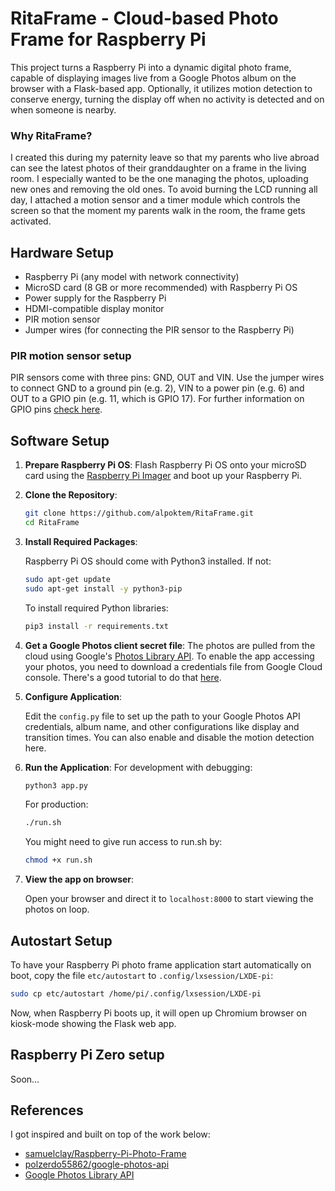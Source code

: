 
# RitaFrame - Cloud-based Photo Frame for Raspberry Pi

This project turns a Raspberry Pi into a dynamic digital photo frame, capable of displaying images live from a Google Photos album on the browser with a Flask-based app. Optionally, it utilizes motion detection to conserve energy, turning the display off when no activity is detected and on when someone is nearby. 

### Why RitaFrame?

I created this during my paternity leave so that my parents who live abroad can see the latest photos of their granddaughter on a frame in the living room. I especially wanted to be the one managing the photos, uploading new ones and removing the old ones. To avoid burning the LCD running all day, I attached a motion sensor and a timer module which controls the screen so that the moment my parents walk in the room, the frame gets activated. 

## Hardware Setup

- Raspberry Pi (any model with network connectivity)
- MicroSD card (8 GB or more recommended) with Raspberry Pi OS
- Power supply for the Raspberry Pi
- HDMI-compatible display monitor
- PIR motion sensor
- Jumper wires (for connecting the PIR sensor to the Raspberry Pi)

### PIR motion sensor setup

PIR sensors come with three pins: GND, OUT and VIN. Use the jumper wires to connect GND to a ground pin (e.g. 2), VIN to a power pin (e.g. 6) and OUT to a GPIO pin (e.g. 11, which is GPIO 17). For further information on GPIO pins [check here](https://randomnerdtutorials.com/raspberry-pi-pinout-gpios/).

## Software Setup

1. **Prepare Raspberry Pi OS**: Flash Raspberry Pi OS onto your microSD card using the [Raspberry Pi Imager](https://www.raspberrypi.org/software/) and boot up your Raspberry Pi.

2. **Clone the Repository**:
    ```bash
    git clone https://github.com/alpoktem/RitaFrame.git
    cd RitaFrame
    ```

3. **Install Required Packages**:

    Raspberry Pi OS should come with Python3 installed. If not:
    ```bash
    sudo apt-get update
    sudo apt-get install -y python3-pip
    ```

    To install required Python libraries:
    ```bash
    pip3 install -r requirements.txt
    ```
4. **Get a Google Photos client secret file**:
    The photos are pulled from the cloud using Google's [Photos Library API](https://developers.google.com/photos/library/reference/rest). To enable the app accessing your photos, you need to download a credentials file from Google Cloud console. There's a good tutorial to do that [here](https://github.com/polzerdo55862/google-photos-api/blob/main/Google_API.ipynb). 

5. **Configure Application**:

    Edit the `config.py` file to set up the path to your Google Photos API credentials, album name, and other configurations like display and transition times. You can also enable and disable the motion detection here. 

6. **Run the Application**:
        For development with debugging:
    ```bash
    python3 app.py
    ```
     For production:
     ```bash
     ./run.sh
   ```
    
    You might need to give run access to run.sh by: 
    ```bash
    chmod +x run.sh
    ```
    
7. **View the app on browser**:

    Open your browser and direct it to `localhost:8000` to start viewing the photos on loop. 

## Autostart Setup

To have your Raspberry Pi photo frame application start automatically on boot, copy the file `etc/autostart` to `.config/lxsession/LXDE-pi`:

```bash
sudo cp etc/autostart /home/pi/.config/lxsession/LXDE-pi
   ```

Now, when Raspberry Pi boots up, it will open up Chromium browser on kiosk-mode showing the Flask web app.

## Raspberry Pi Zero setup

Soon...

## References
I got inspired and built on top of the work below:

- [samuelclay/Raspberry-Pi-Photo-Frame](https://github.com/samuelclay/Raspberry-Pi-Photo-Frame)
- [polzerdo55862/google-photos-api](https://github.com/polzerdo55862/google-photos-api)
- [Google Photos Library API](https://developers.google.com/photos/library/reference/rest)
